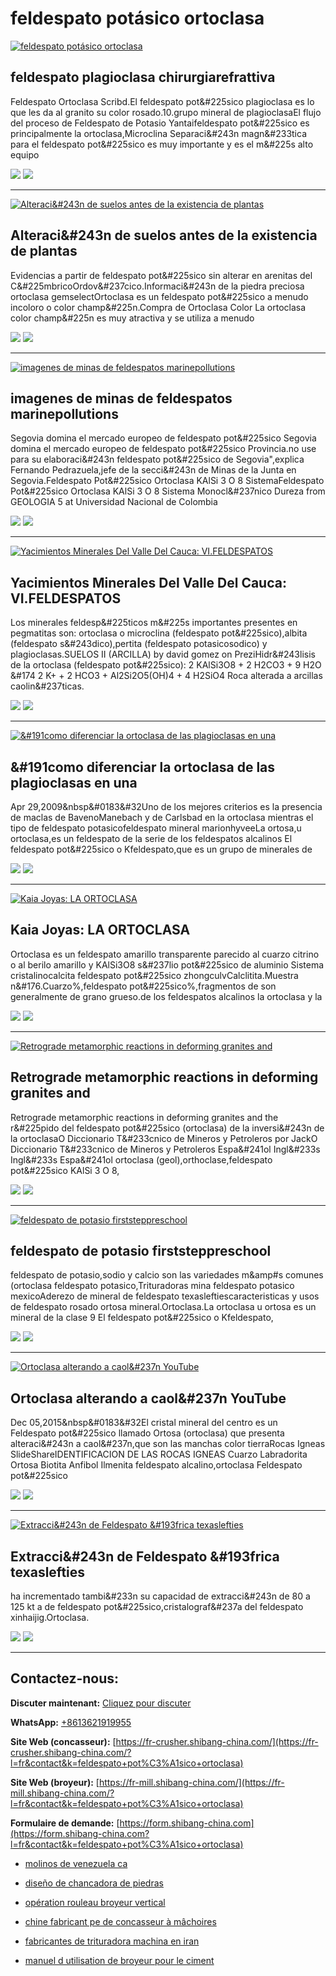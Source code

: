 # feldespato potásico ortoclasa

<a href="https://swt.shibang-china.com/?l=fr&img&k=feldespato+pot%C3%A1sico+ortoclasa" target="_blank">![feldespato potásico ortoclasa](http://static.shibang-china.com/all-800x300/324.jpg)</a>

## feldespato plagioclasa chirurgiarefrattiva
Feldespato Ortoclasa Scribd.El feldespato pot&#225sico plagioclasa es lo que les da al granito su color rosado.10.grupo mineral de plagioclasaEl flujo del proceso de Feldespato de Potasio Yantaifeldespato pot&#225sico es principalmente la ortoclasa,Microclina Separaci&#243n magn&#233tica para el feldespato pot&#225sico es muy importante y es el m&#225s alto equipo


<a href="https://whatsapp.shibangsoft.com/WhatsApp.php" target="_blank" title="WhatsApp">![](http://static.shibang-china.com/icon/whatsapp.png)</a> <a href="https://swt.shibang-china.com/?l=fr&icon&k=feldespato+pot%C3%A1sico+ortoclasa" target="_blank">![](http://static.shibang-china.com/icon/chat-fr.png)</a>

---

<a href="https://swt.shibang-china.com/?l=fr&img&k=feldespato+pot%C3%A1sico+ortoclasa" target="_blank">![Alteraci&#243n de suelos antes de la existencia de plantas](http://static.shibang-china.com/all-800x300/53.jpg)</a>

## Alteraci&#243n de suelos antes de la existencia de plantas
Evidencias a partir de feldespato pot&#225sico sin alterar en arenitas del C&#225mbricoOrdov&#237cico.Informaci&#243n de la piedra preciosa ortoclasa gemselectOrtoclasa es un feldespato pot&#225sico a menudo incoloro o color champ&#225n.Compra de Ortoclasa Color La ortoclasa color champ&#225n es muy atractiva y se utiliza a menudo


<a href="https://whatsapp.shibangsoft.com/WhatsApp.php" target="_blank" title="WhatsApp">![](http://static.shibang-china.com/icon/whatsapp.png)</a> <a href="https://swt.shibang-china.com/?l=fr&icon&k=feldespato+pot%C3%A1sico+ortoclasa" target="_blank">![](http://static.shibang-china.com/icon/chat-fr.png)</a>

---

<a href="https://swt.shibang-china.com/?l=fr&img&k=feldespato+pot%C3%A1sico+ortoclasa" target="_blank">![imagenes de minas de feldespatos marinepollutions](http://static.shibang-china.com/all-800x300/707.jpg)</a>

## imagenes de minas de feldespatos marinepollutions
Segovia domina el mercado europeo de feldespato pot&#225sico Segovia domina el mercado europeo de feldespato pot&#225sico Provincia.no use para su elaboraci&#243n feldespato pot&#225sico de Segovia",explica Fernando Pedrazuela,jefe de la secci&#243n de Minas de la Junta en Segovia.Feldespato Pot&#225sico Ortoclasa KAlSi 3 O 8 SistemaFeldespato Pot&#225sico Ortoclasa KAlSi 3 O 8 Sistema Monocl&#237nico Dureza from GEOLOGIA 5 at Universidad Nacional de Colombia


<a href="https://whatsapp.shibangsoft.com/WhatsApp.php" target="_blank" title="WhatsApp">![](http://static.shibang-china.com/icon/whatsapp.png)</a> <a href="https://swt.shibang-china.com/?l=fr&icon&k=feldespato+pot%C3%A1sico+ortoclasa" target="_blank">![](http://static.shibang-china.com/icon/chat-fr.png)</a>

---

<a href="https://swt.shibang-china.com/?l=fr&img&k=feldespato+pot%C3%A1sico+ortoclasa" target="_blank">![Yacimientos Minerales Del Valle Del Cauca: VI.FELDESPATOS](http://static.shibang-china.com/all-800x300/634.jpg)</a>

## Yacimientos Minerales Del Valle Del Cauca: VI.FELDESPATOS
Los minerales feldesp&#225ticos m&#225s importantes presentes en pegmatitas son: ortoclasa o microclina (feldespato pot&#225sico),albita (feldespato s&#243dico),pertita (feldespato potasicosodico) y plagioclasas.SUELOS II (ARCILLA) by david gomez on PreziHidr&#243lisis de la ortoclasa (feldespato pot&#225sico): 2 KAlSi3O8 + 2 H2CO3 + 9 H2O &#174 2 K+ + 2 HCO3 + Al2Si2O5(OH)4 + 4 H2SiO4 Roca alterada a arcillas caolin&#237ticas.


<a href="https://whatsapp.shibangsoft.com/WhatsApp.php" target="_blank" title="WhatsApp">![](http://static.shibang-china.com/icon/whatsapp.png)</a> <a href="https://swt.shibang-china.com/?l=fr&icon&k=feldespato+pot%C3%A1sico+ortoclasa" target="_blank">![](http://static.shibang-china.com/icon/chat-fr.png)</a>

---

<a href="https://swt.shibang-china.com/?l=fr&img&k=feldespato+pot%C3%A1sico+ortoclasa" target="_blank">![&#191como diferenciar la ortoclasa de las plagioclasas en una](http://static.shibang-china.com/all-800x300/1279.jpg)</a>

## &#191como diferenciar la ortoclasa de las plagioclasas en una
Apr 29,2009&nbsp&#0183&#32Uno de los mejores criterios es la presencia de maclas de BavenoManebach y de Carlsbad en la ortoclasa mientras el tipo de feldespato potasicofeldespato mineral marionhyveeLa ortosa,u ortoclasa,es un feldespato de la serie de los feldespatos alcalinos El feldespato pot&#225sico o Kfeldespato,que es un grupo de minerales de


<a href="https://whatsapp.shibangsoft.com/WhatsApp.php" target="_blank" title="WhatsApp">![](http://static.shibang-china.com/icon/whatsapp.png)</a> <a href="https://swt.shibang-china.com/?l=fr&icon&k=feldespato+pot%C3%A1sico+ortoclasa" target="_blank">![](http://static.shibang-china.com/icon/chat-fr.png)</a>

---

<a href="https://swt.shibang-china.com/?l=fr&img&k=feldespato+pot%C3%A1sico+ortoclasa" target="_blank">![Kaia Joyas: LA ORTOCLASA](http://static.shibang-china.com/all-800x300/847.jpg)</a>

## Kaia Joyas: LA ORTOCLASA
Ortoclasa es un feldespato amarillo transparente parecido al cuarzo citrino o al berilo amarillo y KAlSi3O8 s&#237lio pot&#225sico de aluminio Sistema cristalinocalcita feldespato pot&#225sico zhongculvCalclitita.Muestra n&#176.Cuarzo%,feldespato pot&#225sico%,fragmentos de son generalmente de grano grueso.de los feldespatos alcalinos la ortoclasa y la


<a href="https://whatsapp.shibangsoft.com/WhatsApp.php" target="_blank" title="WhatsApp">![](http://static.shibang-china.com/icon/whatsapp.png)</a> <a href="https://swt.shibang-china.com/?l=fr&icon&k=feldespato+pot%C3%A1sico+ortoclasa" target="_blank">![](http://static.shibang-china.com/icon/chat-fr.png)</a>

---

<a href="https://swt.shibang-china.com/?l=fr&img&k=feldespato+pot%C3%A1sico+ortoclasa" target="_blank">![Retrograde metamorphic reactions in deforming granites and](http://static.shibang-china.com/all-800x300/131.jpg)</a>

## Retrograde metamorphic reactions in deforming granites and
Retrograde metamorphic reactions in deforming granites and the r&#225pido del feldespato pot&#225sico (ortoclasa) de la inversi&#243n de la ortoclasaO Diccionario T&#233cnico de Mineros y Petroleros por JackO Diccionario T&#233cnico de Mineros y Petroleros Espa&#241ol Ingl&#233s Ingl&#233s Espa&#241ol ortoclasa (geol),orthoclase,feldespato pot&#225sico KAlSi 3 O 8,


<a href="https://whatsapp.shibangsoft.com/WhatsApp.php" target="_blank" title="WhatsApp">![](http://static.shibang-china.com/icon/whatsapp.png)</a> <a href="https://swt.shibang-china.com/?l=fr&icon&k=feldespato+pot%C3%A1sico+ortoclasa" target="_blank">![](http://static.shibang-china.com/icon/chat-fr.png)</a>

---

<a href="https://swt.shibang-china.com/?l=fr&img&k=feldespato+pot%C3%A1sico+ortoclasa" target="_blank">![feldespato de potasio firststeppreschool](http://static.shibang-china.com/all-800x300/67.jpg)</a>

## feldespato de potasio firststeppreschool
feldespato de potasio,sodio y calcio son las variedades m&amp#s comunes (ortoclasa feldespato potasico,Trituradoras mina feldespato potasico mexicoAderezo de mineral de feldespato texasleftiescaracteristicas y usos de feldespato rosado ortosa mineral.Ortoclasa.La ortoclasa u ortosa es un mineral de la clase 9 El feldespato pot&#225sico o Kfeldespato,


<a href="https://whatsapp.shibangsoft.com/WhatsApp.php" target="_blank" title="WhatsApp">![](http://static.shibang-china.com/icon/whatsapp.png)</a> <a href="https://swt.shibang-china.com/?l=fr&icon&k=feldespato+pot%C3%A1sico+ortoclasa" target="_blank">![](http://static.shibang-china.com/icon/chat-fr.png)</a>

---

<a href="https://swt.shibang-china.com/?l=fr&img&k=feldespato+pot%C3%A1sico+ortoclasa" target="_blank">![Ortoclasa alterando a caol&#237n YouTube](http://static.shibang-china.com/all-800x300/18.jpg)</a>

## Ortoclasa alterando a caol&#237n YouTube
Dec 05,2015&nbsp&#0183&#32El cristal mineral del centro es un Feldespato pot&#225sico llamado Ortosa (ortoclasa) que presenta alteraci&#243n a caol&#237n,que son las manchas color tierraRocas Igneas SlideShareIDENTIFICACION DE LAS ROCAS IGNEAS Cuarzo Labradorita Ortosa Biotita Anfibol Ilmenita feldespato alcalino,ortoclasa Feldespato pot&#225sico


<a href="https://whatsapp.shibangsoft.com/WhatsApp.php" target="_blank" title="WhatsApp">![](http://static.shibang-china.com/icon/whatsapp.png)</a> <a href="https://swt.shibang-china.com/?l=fr&icon&k=feldespato+pot%C3%A1sico+ortoclasa" target="_blank">![](http://static.shibang-china.com/icon/chat-fr.png)</a>

---

<a href="https://swt.shibang-china.com/?l=fr&img&k=feldespato+pot%C3%A1sico+ortoclasa" target="_blank">![Extracci&#243n de Feldespato &#193frica texaslefties](http://static.shibang-china.com/all-800x300/412.jpg)</a>

## Extracci&#243n de Feldespato &#193frica texaslefties
ha incrementado tambi&#233n su capacidad de extracci&#243n de 80 a 125 kt a de feldespato pot&#225sico,cristalograf&#237a del feldespato xinhaijig.Ortoclasa.

<a href="https://whatsapp.shibangsoft.com/WhatsApp.php" target="_blank" title="WhatsApp">![](http://static.shibang-china.com/icon/whatsapp.png)</a> <a href="https://swt.shibang-china.com/?l=fr&icon&k=feldespato+pot%C3%A1sico+ortoclasa" target="_blank">![](http://static.shibang-china.com/icon/chat-fr.png)</a>

---
## Contactez-nous:

**Discuter maintenant:** [Cliquez pour discuter](https://swt.shibang-china.com?l=fr&contact&k=feldespato+pot%C3%A1sico+ortoclasa)

**WhatsApp:**  [+8613621919955](https://whatsapp.shibangsoft.com/WhatsApp.php)

**Site Web (concasseur):** [https://fr-crusher.shibang-china.com/](https://fr-crusher.shibang-china.com/?l=fr&contact&k=feldespato+pot%C3%A1sico+ortoclasa)

**Site Web (broyeur):** [https://fr-mill.shibang-china.com/](https://fr-mill.shibang-china.com/?l=fr&contact&k=feldespato+pot%C3%A1sico+ortoclasa)

**Formulaire de demande:** [https://form.shibang-china.com](https://form.shibang-china.com?l=fr&contact&k=feldespato+pot%C3%A1sico+ortoclasa)

* [molinos de venezuela ca](../64/molinos%20de%20venezuela%20ca.md)

* [diseño de chancadora de piedras](../62/dise%C3%B1o%20de%20chancadora%20de%20piedras.md)

* [opération rouleau broyeur vertical](../65/op%C3%A9ration%20rouleau%20broyeur%20vertical.md)

* [chine fabricant pe de concasseur à mâchoires](../61/chine%20fabricant%20pe%20de%20concasseur%20%C3%A0%20m%C3%A2choires.md)

* [fabricantes de trituradora machina en iran](../63/fabricantes%20de%20trituradora%20machina%20en%20iran.md)

* [manuel d utilisation de broyeur pour le ciment](../65/manuel%20d%20utilisation%20de%20broyeur%20pour%20le%20ciment.md)